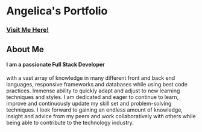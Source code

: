# Angelica's Portfolio
### [Visit Me Here!](https://angelicalorraine.github.io/alh_portfolio/)

## About Me

#### I am a passionate Full Stack Developer 
with a vast array of knowledge in many different front and back
end languages, responsive frameworks and
databases while using best code practices. Immense
ability to quickly adapt and adjust to new learning
techniques and styles.
I am dedicated and eager to continue to learn,
improve and continuously update my skill set and
problem-solving techniques. I look forward to gaining
an endless amount of knowledge, insight and advice
from my peers and work collaboratively with others
while being able to contribute to the technology
industry.





